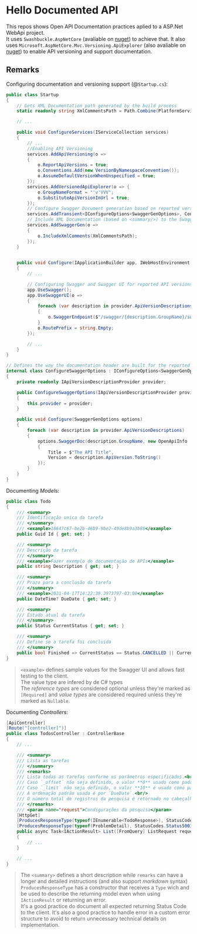 # Hello Documented API

This repos shows Open API Documentation practices aplied to a ASP.Net WebApi project.<br />
It uses `Swashbuckle.AspNetCore` (avaliable on [nuget](https://www.nuget.org/packages/swashbuckle.aspnetcore.swagger/#)) to achieve that.
It also uses `Microsoft.AspNetCore.Mvc.Versioning.ApiExplorer` (also avaliable on [nuget](https://www.nuget.org/packages/Microsoft.AspNetCore.Mvc.Versioning.ApiExplorer/)) to enable API versioning and support documentation.

## Remarks

Configuring documentation and versioning support (@`Startup.cs`):
```cs
public class Startup
{
    // Gets XML Documentation path generated by the build process
    static readonly string XmlCommentsPath = Path.Combine(PlatformServices.Default.Application.ApplicationBasePath, $"{typeof(Startup).GetTypeInfo().Assembly.GetName().Name}.xml");

    // ... 

    public void ConfigureServices(IServiceCollection services)
    {
        // ...
        //Enabling API Versioning
        services.AddApiVersioning(o =>
        {
            o.ReportApiVersions = true;
            o.Conventions.Add(new VersionByNamespaceConvention());
            o.AssumeDefaultVersionWhenUnspecified = true;
        });
        services.AddVersionedApiExplorer(o => {
            o.GroupNameFormat = "'v'VVV";
            o.SubstituteApiVersionInUrl = true;
        });
        // Configure Swagger Document generation based on reported versions
        services.AddTransient<IConfigureOptions<SwaggerGenOptions>, ConfigureSwaggerOptions>();
        // Include XML Documentation (based on <summary/>) to the Swagger
        services.AddSwaggerGen(o =>
        {
            o.IncludeXmlComments(XmlCommentsPath);
        });
    }

    
    public void Configure(IApplicationBuilder app, IWebHostEnvironment env, IApiVersionDescriptionProvider provider)
    {
        // ...

        // Configuring Swagger and Swagger UI for reported API versions
        app.UseSwagger();
        app.UseSwaggerUI(o =>
        {
            foreach (var description in provider.ApiVersionDescriptions)
            {
                o.SwaggerEndpoint($"/swagger/{description.GroupName}/swagger.json", description.GroupName.ToUpperInvariant());
            }
            o.RoutePrefix = string.Empty;
        });

        // ...
    }
}

// Defines the way the documentation header are built for the reported API versions
internal class ConfigureSwaggerOptions : IConfigureOptions<SwaggerGenOptions>
{
    private readonly IApiVersionDescriptionProvider provider;

    public ConfigureSwaggerOptions(IApiVersionDescriptionProvider provider)
    {
        this.provider = provider;
    }

    public void Configure(SwaggerGenOptions options)
    {
        foreach (var description in provider.ApiVersionDescriptions)
        {
            options.SwaggerDoc(description.GroupName, new OpenApiInfo
            {
                Title = $"The API Title",
                Version = description.ApiVersion.ToString()
            });
        }
    }
}
```

Documenting _Models_:
```cs
public class Todo
{
    /// <summary>
    /// Identificação unica da tarefa
    /// </summary>
    /// <example>18647c67-be2b-46b9-9be2-49de8b9a3b88</example>
    public Guid Id { get; set; }

    /// <summary>
    /// Descrição da tarefa
    /// </summary>
    /// <example>Fazer exemplo de documentação de APIs</example>
    public string Description { get; set; }

    /// <summary>
    /// Prazo para a conclusão da tarefa
    /// </summary>
    /// <example>2021-04-17T14:22:39.3973797-03:00</example>
    public DateTime? DueDate { get; set; }

    /// <summary>
    /// Estado atual da tarefa
    /// </summary>
    public Status CurrentStatus { get; set; }

    /// <summary>
    /// Define se a tarefa foi concluida
    /// </summary>
    public bool Finished => CurrentStatus == Status.CANCELLED || CurrentStatus == Status.DONE;
}
```
> `<example>` defines sample values for the Swagger UI and allows fast testing to the client.<br />
> The value type are infered by de C# types<br />
> The _reference types_ are considered optional unless they're marked as `[Required]` and _value types_ are considered required unless they're marked as `Nullable`.

Documenting _Controllers_:
```cs
[ApiController]
[Route("[controller]")]
public class TodosController : ControllerBase
{
    // ...

    /// <summary>
    /// Lista as tarefas
    /// </summary>
    /// <remarks>
    /// Lista todas as tarefas conforme os parâmetros especificados.<br />
    /// Caso `_offset` não seja definido, o valor **0** usado como padrão.<br />
    /// Caso `_limit` não seja definido, o valor **10** é usado como padrão. O valor máximo para esse parâmetro é *255*.<br />
    /// A ordenação padrão usada é por `DueDate`.<br/>
    /// O número total de registros da pesquisa é retornado no cabeçalho `X-Total-Count`.
    /// </remarks>
    /// <param name="request">Condigurações da pesquisa</param>
    [HttpGet]
    [ProducesResponseType(typeof(IEnumerable<TodoResponse>), StatusCodes.Status200OK)]
    [ProducesResponseType(typeof(ProblemDetail), StatusCodes.Status500InternalServerError)]
    public async Task<IActionResult> List([FromQuery] ListRequest request)
    {
        // ...
    }

    // ...
}
```

> The `<summary>` defines a short description while `remarks` can have a longer and detailed instructions (and also support _markdown_ syntax)<br />
>`ProducesResponseType` has a constructor that receives a `Type` wich and be used to describe the returning model even when using `IActionResult` or returning an error.<br />
> It's a good practice do document all expected returning Status Code to the client.
> It's also a good practice to handle error in a custom error structure to avoid to return unnecessary technical details on implementation.
